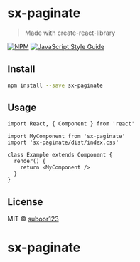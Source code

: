 # sx-paginate

> Made with create-react-library

[![NPM](https://img.shields.io/npm/v/sx-paginate.svg)](https://www.npmjs.com/package/sx-paginate) [![JavaScript Style Guide](https://img.shields.io/badge/code_style-standard-brightgreen.svg)](https://standardjs.com)

## Install

```bash
npm install --save sx-paginate
```

## Usage

```tsx
import React, { Component } from 'react'

import MyComponent from 'sx-paginate'
import 'sx-paginate/dist/index.css'

class Example extends Component {
  render() {
    return <MyComponent />
  }
}
```

## License

MIT © [suboor123](https://github.com/suboor123)
# sx-paginate
